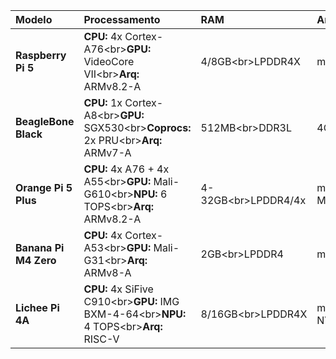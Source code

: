 | Modelo | Processamento | RAM | Armazenamento | Rede | Portas |
| :--- | :--- | :--- | :--- | :--- | :--- |
| **Raspberry Pi 5**| **CPU:** 4x Cortex-A76\<br\>**GPU:** VideoCore VII\<br\>**Arq:** ARMv8.2-A | 4/8GB\<br\>LPDDR4X | microSD | GbE\<br\>Wi-Fi 5\<br\>BT 5.0 | **Vídeo:** 2x micro-HDMI\<br\>**USB:** 2x 3.0, 2x 2.0 |
| **BeagleBone Black** | **CPU:** 1x Cortex-A8\<br\>**GPU:** SGX530\<br\>**Coprocs:** 2x PRU\<br\>**Arq:** ARMv7-A | 512MB\<br\>DDR3L | 4GB eMMC\<br\>microSD | 10/100 Eth | **Vídeo:** 1x micro-HDMI\<br\>**USB:** 1x Host, 1x OTG |
| **Orange Pi 5 Plus** | **CPU:** 4x A76 + 4x A55\<br\>**GPU:** Mali-G610\<br\>**NPU:** 6 TOPS\<br\>**Arq:** ARMv8.2-A | 4-32GB\<br\>LPDDR4/4x | microSD\<br\>eMMC\<br\>2x M.2 NVMe | 2x 2.5 GbE\<br\>Wi-Fi 6\<br\>BT 5.2 | **Vídeo:** 2x HDMI 2.1, 1x DP\<br\>**USB:** 2x 3.0, 2x 2.0, 1x 3.1 |
| **Banana Pi M4 Zero** | **CPU:** 4x Cortex-A53\<br\>**GPU:** Mali-G31\<br\>**Arq:** ARMv8-A | 2GB\<br\>LPDDR4 | microSD | Wi-Fi 5\<br\>BT 5.0 | **Vídeo:** 1x mini-HDMI\<br\>**USB:** 2x USB-C |
| **Lichee Pi 4A** | **CPU:** 4x SiFive C910\<br\>**GPU:** IMG BXM-4-64\<br\>**NPU:** 4 TOPS\<br\>**Arq:** RISC-V | 8/16GB\<br\>LPDDR4X | microSD\<br\>eMMC\<br\>M.2 NVMe | 2x GbE\<br\>Wi-Fi 6\<br\>BT 5.4 | **Vídeo:** 1x HDMI 2.0\<br\>**USB:** 4x 3.0, 1x USB-C |

